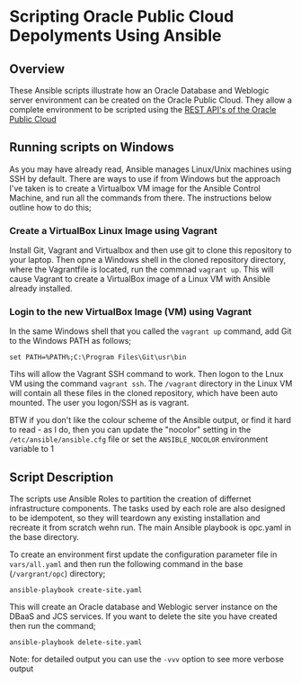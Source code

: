 # Scripting Oracle Public Cloud Depolyments Using Ansible

## Overview

These Ansible scripts illustrate how an Oracle Database and Weblogic server environment can be created on the Oracle Public Cloud. They allow a complete environment to be scripted using the [REST API's of the Oracle Public Cloud](https://apicatalog.oraclecloud.com/ui/)

## Running scripts on Windows
As you may have already read, Ansible manages Linux/Unix machines using SSH by default. There are ways to use if from Windows but the approach I've taken is to create a Virtualbox VM image for the Ansible Control Machine, and run all the commands from there. The instructions below outline how to do this;

### Create a VirtualBox Linux Image using Vagrant

Install Git, Vagrant and Virtualbox and then use git to clone this repository to your laptop. Then opne a Windows shell in the cloned repository directory, where the Vagrantfile is located, run the commnad `vagrant up`. This will cause Vagrant to create a VirtualBox image of a Linux VM with Ansible already installed.

### Login to the new VirtualBox Image (VM) using Vagrant

In the same Windows shell that you called the `vagrant up` command, add Git to the Windows PATH as follows;

`set PATH=%PATH%;C:\Program Files\Git\usr\bin`

Tihs will allow the Vagrant SSH command to work. Then logon to the Lnux VM using the command `vagrant ssh`. The `/vagrant` directory in the Linux VM will contain all these files in the cloned repository, which have been auto mounted. The user you logon/SSH as is vagrant.

BTW if you don't like the colour scheme of the Ansible output, or find it hard to read - as I do, then you can update the "nocolor" setting in the `/etc/ansible/ansible.cfg` file or set the `ANSIBLE_NOCOLOR` environment variable to 1 

## Script Description

The scripts use Ansible Roles to partition the creation of differnet infrastructure components. The tasks used by each role are also designed to be idempotent, so they will teardown any existing installation and recreate it from scratch wehn run. The main Ansible playbook is opc.yaml in the base directory. 

To create an environment first update the configuration parameter file in `vars/all.yaml` and then run the following command in the base (`/vargrant/opc`) directory;

`ansible-playbook create-site.yaml`

This will create an Oracle database and Weblogic server instance on the DBaaS and JCS services. If you want to delete the site you have created then run the command;

`ansible-playbook delete-site.yaml`

Note: for detailed output you can use the `-vvv` option to see more verbose output

